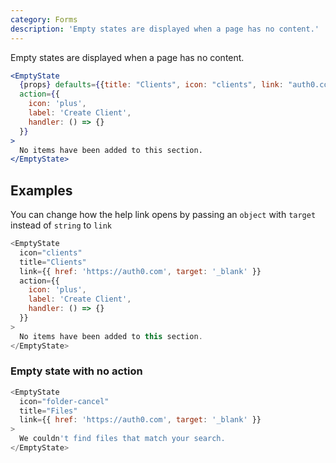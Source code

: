 ```yaml
---
category: Forms
description: 'Empty states are displayed when a page has no content.'
---
```


Empty states are displayed when a page has no content.

```jsx
<EmptyState
  {props} defaults={{title: "Clients", icon: "clients", link: "auth0.com"}}
  action={{
    icon: 'plus',
    label: 'Create Client',
    handler: () => {}
  }}
>
  No items have been added to this section.
</EmptyState>
```

## Examples

You can change how the help link opens by passing an `object` with `target` instead of `string` to `link`

```js
<EmptyState
  icon="clients"
  title="Clients"
  link={{ href: 'https://auth0.com', target: '_blank' }}
  action={{
    icon: 'plus',
    label: 'Create Client',
    handler: () => {}
  }}
>
  No items have been added to this section.
</EmptyState>
```

### Empty state with no action

```js
<EmptyState
  icon="folder-cancel"
  title="Files"
  link={{ href: 'https://auth0.com', target: '_blank' }}
>
  We couldn't find files that match your search.
</EmptyState>
```
